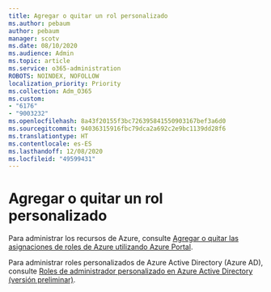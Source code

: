 ```yaml
---
title: Agregar o quitar un rol personalizado
ms.author: pebaum
author: pebaum
manager: scotv
ms.date: 08/10/2020
ms.audience: Admin
ms.topic: article
ms.service: o365-administration
ROBOTS: NOINDEX, NOFOLLOW
localization_priority: Priority
ms.collection: Adm_O365
ms.custom:
- "6176"
- "9003232"
ms.openlocfilehash: 8a43f20155f3bc726395841550903167bef3a6d0
ms.sourcegitcommit: 94036315916fbc79dca2a692c2e9bc1139dd28f6
ms.translationtype: HT
ms.contentlocale: es-ES
ms.lasthandoff: 12/08/2020
ms.locfileid: "49599431"
---
```

# <a name="add-or-remove-a-custom-role"></a>Agregar o quitar un rol personalizado

Para administrar los recursos de Azure, consulte [Agregar o quitar las asignaciones de roles de Azure utilizando Azure Portal](https://docs.microsoft.com/azure/role-based-access-control/role-assignments-portal).

Para administrar roles personalizados de Azure Active Directory (Azure AD), consulte [Roles de administrador personalizado en Azure Active Directory (versión preliminar)](https://docs.microsoft.com/azure/active-directory/users-groups-roles/roles-custom-overview).
